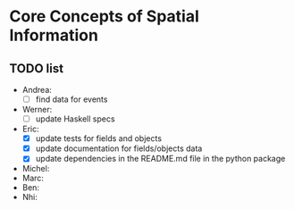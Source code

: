 Core Concepts of Spatial Information
=============================================

TODO list
---------
- Andrea:
  - [ ] find data for events
- Werner:
  - [ ] update Haskell specs
- Eric:
  - [x] update tests for fields and objects
  - [x] update documentation for fields/objects data
  - [x] update dependencies in the README.md file in the python package
- Michel:
- Marc:
- Ben:
- Nhi:
